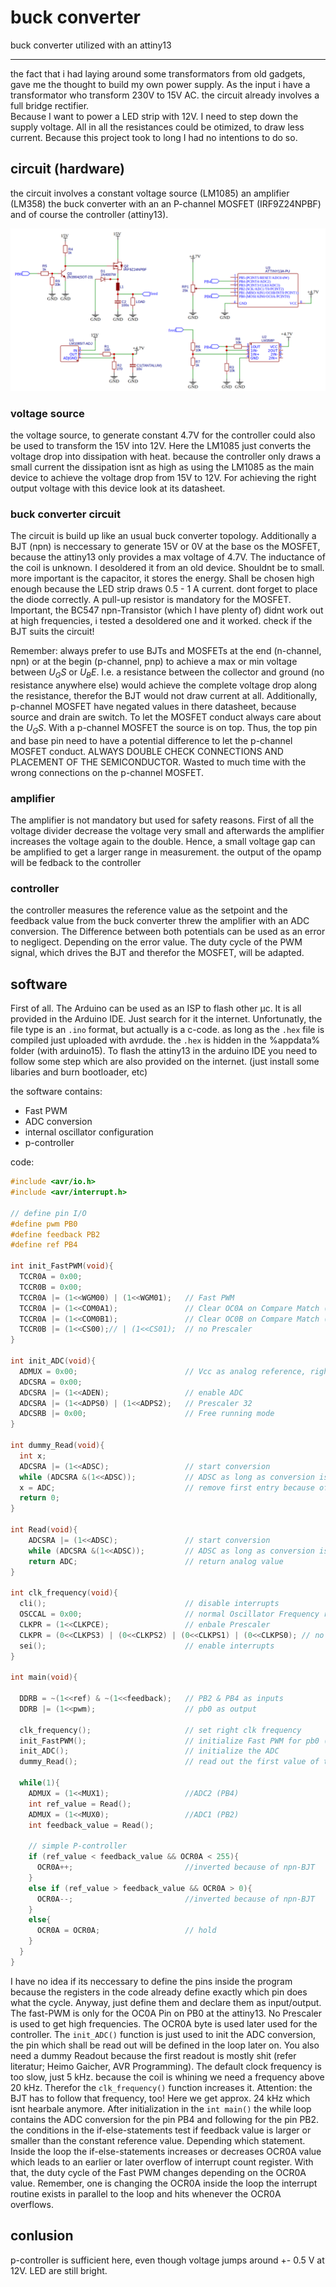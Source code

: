 # buck converter

buck converter utilized with an attiny13

---

the fact that i had laying around some transformators from old gadgets, gave me the thought to build my own power supply. As the input i have a transformator who transform 230V to 15V AC. the circuit already involves a full bridge rectifier.\
Because I want to power a LED strip with 12V. I need to step down the supply voltage.
All in all the resistances could be otimized, to draw less current. Because this project took to long I had no intentions to do so.

## circuit (hardware)
the circuit involves a constant voltage source (LM1085) an amplifier (LM358) the buck converter with an an P-channel MOSFET (IRF9Z24NPBF) and of course the controller (attiny13). 

![circuit](https://github.com/meikse/buck_converter/blob/main/circuit_design.png)

### voltage source
the voltage source, to generate constant 4.7V for the controller could also be used to transform the 15V into 12V. Here the LM1085 just converts the voltage drop into dissipation with heat. because the controller only draws a small current the dissipation isnt as high as using the LM1085 as the main device to achieve the voltage drop from 15V to 12V. For achieving the right output voltage with this device look at its datasheet.

### buck converter circuit
The circuit is build up like an usual buck converter topology. 
Additionally a BJT (npn) is neccessary to generate 15V or 0V at the base os the MOSFET, because the attiny13 only provides a max voltage of 4.7V. 
The inductance of the coil is unknown. I desoldered it from an old device. Shouldnt be to small. more important is the capacitor, it stores the energy. Shall be chosen high enough because the LED strip draws 0.5 - 1 A current. dont forget to place the diode correctly. A pull-up resistor is mandatory for the MOSFET. Important, the BC547 npn-Transistor (which I have plenty of) didnt work out at high frequencies, i tested a desoldered one and it worked. check if the BJT suits the circuit!

Remember: always prefer to use BJTs and MOSFETs at the end (n-channel, npn) or at the begin (p-channel, pnp) to achieve a max or min voltage between $U_GS$ or $U_BE$. I.e. a resistance between the collector and ground (no resistance anywhere else) would achieve the complete voltage drop along the resistance, therefor the BJT would not draw current at all. Additionally, p-channel MOSFET have negated values in there datasheet, because source and drain are switch. To let the MOSFET conduct always care about the $U_GS$. With a p-channel MOSFET the source is on top. Thus, the top pin and base pin need to have a potential difference to let the p-channel MOSFET conduct. ALWAYS DOUBLE CHECK CONNECTIONS AND PLACEMENT OF THE SEMICONDUCTOR. Wasted to much time with the wrong connections on the p-channel MOSFET.

### amplifier
The amplifier is not mandatory but used for safety reasons. First of all the voltage divider decrease the voltage very small and afterwards the amplifier increases the voltage again to the double. Hence, a small voltage gap can be amplified to get a larger range in measurement. the output of the opamp will be fedback to the controller

### controller 
the controller measures the reference value as the setpoint and the feedback value from the buck converter threw the amplifier with an ADC conversion. The Difference between both potentials can be used as an error to negligect. Depending on the error value. The duty cycle of the PWM signal, which drives the BJT and therefor the MOSFET, will be adapted.

## software

First of all. The Arduino can be used as an ISP to flash other µc. It is all provided in the Arduino IDE. Just search for it the internet. Unfortunatly, the file type is an `.ino` format, but actually is a c-code. as long as the `.hex` file is compiled just uploaded with avrdude. the `.hex` is hidden in the %appdata% folder (with arduino15).
To flash the attiny13 in the arduino IDE you need to follow some step which are also provided on the internet. (just install some libaries and burn bootloader, etc)

the software contains:
- Fast PWM 
- ADC conversion
- internal oscillator configuration
- p-controller

code:
```c
#include <avr/io.h>
#include <avr/interrupt.h>

// define pin I/O
#define pwm PB0         
#define feedback PB2    
#define ref PB4

int init_FastPWM(void){
  TCCR0A = 0x00;
  TCCR0B = 0x00;  
  TCCR0A |= (1<<WGM00) | (1<<WGM01);   // Fast PWM
  TCCR0A |= (1<<COM0A1);               // Clear OC0A on Compare Match (PB0)
  TCCR0A |= (1<<COM0B1);               // Clear OC0B on Compare Match (PB1) (not neccessary)
  TCCR0B |= (1<<CS00);// | (1<<CS01);  // no Prescaler
}

int init_ADC(void){
  ADMUX = 0x00;                        // Vcc as analog reference, right adjust result
  ADCSRA = 0x00;            
  ADCSRA |= (1<<ADEN);                 // enable ADC
  ADCSRA |= (1<<ADPS0) | (1<<ADPS2);   // Prescaler 32
  ADCSRB |= 0x00;                      // Free running mode
}

int dummy_Read(void){
  int x;
  ADCSRA |= (1<<ADSC);                 // start conversion
  while (ADCSRA &(1<<ADSC));           // ADSC as long as conversion is in progress (see datasheet)
  x = ADC;                             // remove first entry because of init
  return 0;
}

int Read(void){
    ADCSRA |= (1<<ADSC);               // start conversion
    while (ADCSRA &(1<<ADSC));         // ADSC as long as conversion is in progress (see datasheet)
    return ADC;                        // return analog value
}

int clk_frequency(void){
  cli();                               // disable interrupts
  OSCCAL = 0x00;                       // normal Oscillator Frequency range
  CLKPR = (1<<CLKPCE);                 // enbale Prescaler
  CLKPR = (0<<CLKPS3) | (0<<CLKPS2) | (0<<CLKPS1) | (0<<CLKPS0); // no Prescaler
  sei();                               // enable interrupts 
}

int main(void){

  DDRB = ~(1<<ref) & ~(1<<feedback);   // PB2 & PB4 as inputs
  DDRB |= (1<<pwm);                    // pb0 as output 

  clk_frequency();                     // set right clk frequency
  init_FastPWM();                      // initialize Fast PWM for pb0 (for duty cycle)
  init_ADC();                          // initialize the ADC 
  dummy_Read();                        // read out the first value of the analog input and trash it

  while(1){
    ADMUX = (1<<MUX1);                 //ADC2 (PB4)
    int ref_value = Read();
    ADMUX = (1<<MUX0);                 //ADC1 (PB2)
    int feedback_value = Read();

    // simple P-controller 
    if (ref_value < feedback_value && OCR0A < 255){
      OCR0A++;                         //inverted because of npn-BJT 
    }
    else if (ref_value > feedback_value && OCR0A > 0){
      OCR0A--;                         //inverted because of npn-BJT
    }
    else{
      OCR0A = OCR0A;                   // hold
    }      
  }  
}
```

I have no idea if its neccessary to define the pins inside the program because the registers in the code already define exactly which pin does what the cycle. Anyway, just define them and declare them as input/output. The fast-PWM is only for the OC0A Pin on PB0 at the attiny13. No Prescaler is used to get high frequencies. The OCR0A byte is used later used for the controller. The `init_ADC()` function is just used to init the ADC conversion, the pin which shall be read out will be defined in the loop later on. You also need a dummy Readout because the first readout is mostly shit (refer literatur; Heimo Gaicher, AVR Programming). The default clock frequency is too slow, just 5 kHz. because the coil is whining we need a frequency above 20 kHz. Therefor the `clk_frequency()` function increases it. Attention: the BJT has to follow that frequency, too!
Here we get approx. 24 kHz which isnt hearbale anymore. After initialization in the `int main()` the while loop contains the ADC conversion for the pin PB4 and following for the pin PB2. the conditions in the if-else-statements test if feedback value is larger or smaller than the constant reference value.
Depending which statement. Inside the loop the if-else-statements increases or decreases OCR0A value which leads to an earlier or later overflow of interrupt count register. With that, the duty cycle of the Fast PWM changes depending on the OCR0A value. Remember, one is changing the OCR0A inside the loop the interrupt routine exists in parallel to the loop and hits whenever the OCR0A overflows.

## conlusion
p-controller is sufficient here, even though voltage jumps around +- 0.5 V at 12V. LED are still bright. 
